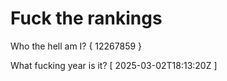 # Fuck the rankings

Who the hell am I?
{ 12267859 }

What fucking year is it?
[ 2025-03-02T18:13:20Z ]
